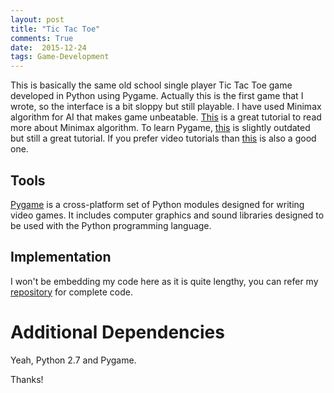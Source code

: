 ```yaml
---
layout: post
title: "Tic Tac Toe"
comments: True
date:  2015-12-24
tags: Game-Development
---
```


This is basically the same old school single player Tic Tac Toe game developed in Python using Pygame. Actually this is the first game that I wrote, so the interface is a bit sloppy but still playable. I have used Minimax algorithm for AI that makes game unbeatable. [This](http://neverstopbuilding.com/minimax) is a great tutorial to read more about Minimax algorithm. To learn Pygame, [this](http://thepythongamebook.com/en:pygame:start) is slightly outdated but still a great tutorial. If you prefer video tutorials than [this](https://www.youtube.com/playlist?list=PL6gx4Cwl9DGAjkwJocj7vlc_mFU-4wXJq) is also a good one.

## Tools

[Pygame](http://www.pygame.org/download.shtml) is a cross-platform set of Python modules designed for writing video games. It includes computer graphics and sound libraries designed to be used with the Python programming language.

## Implementation

I won't be embedding my code here as it is quite lengthy, you can refer my [repository](https://github.com/IshankGulati/Tic-Tac-Toe) for complete code.

# Additional Dependencies

Yeah, Python 2.7 and Pygame.

Thanks!